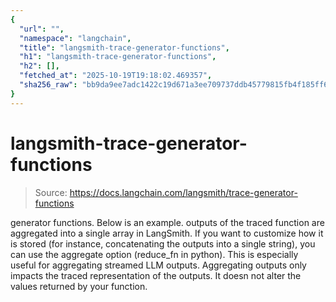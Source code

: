 ```yaml
---
{
  "url": "",
  "namespace": "langchain",
  "title": "langsmith-trace-generator-functions",
  "h1": "langsmith-trace-generator-functions",
  "h2": [],
  "fetched_at": "2025-10-19T19:18:02.469357",
  "sha256_raw": "bb9da9ee7adc1422c19d671a3ee709737ddb45779815fb4f185ff6018ad1fa8a"
}
---
```


# langsmith-trace-generator-functions

> Source: https://docs.langchain.com/langsmith/trace-generator-functions

generator
functions. Below is an example.
outputs
of the traced function are aggregated into a single array in LangSmith. If you want to customize how it is stored (for instance, concatenating the outputs into a single string), you can use the aggregate
option (reduce_fn
in python). This is especially useful for aggregating streamed LLM outputs.
Aggregating outputs only impacts the traced representation of the outputs. It doesn not alter the values returned by your function.